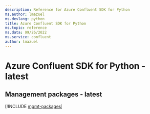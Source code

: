 ```yaml
---
description: Reference for Azure Confluent SDK for Python
ms.author: lmazuel
ms.devlang: python
title: Azure Confluent SDK for Python
ms.topic: reference
ms.data: 09/26/2022
ms.service: confluent
author: lmazuel
---
```

# Azure Confluent SDK for Python - latest

## Management packages - latest
[!INCLUDE [mgmt-packages](confluent-mgmt-index.md)]